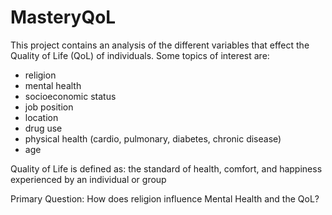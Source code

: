 # MasteryQoL
This project contains an analysis of the different variables that effect the Quality of Life (QoL) of individuals. Some topics of interest are:
- religion
- mental health
- socioeconomic status
- job position
- location
- drug use
- physical health (cardio, pulmonary, diabetes, chronic disease)
- age

Quality of Life is defined as: the standard of health, comfort, and happiness experienced by an individual or group

Primary Question: How does religion influence Mental Health and the QoL?
